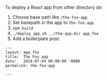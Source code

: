 To deploy a React app from other directory do:

1. Choose base path like `/the-foo-app`
2. Set basepath in the app to `the-foo-app`
3. `npm build`
4. `./deploy_app.sh ../the-app-dir app_foo`
5. Add a boilerplate post:

```
---
layout: app_foo
title:  The Foo app
date:   2024-07-04 00:00:00 -0000
permalink: the-foo-app

---
```


